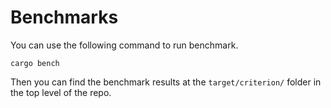 # Benchmarks

You can use the following command to run benchmark.

```shell
cargo bench
```

Then you can find the benchmark results at the `target/criterion/` folder in the top level of the repo.

